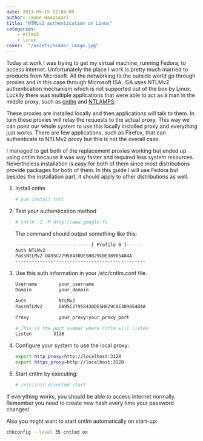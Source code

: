 ```yaml
---
date: 2011-09-15 12:04:00
author: Janne Haapsaari
title: "NTMLv2 authentication on Linux"
categories:
    - ntlmv2
    - linux
cover:  "/assets/header_image.jpg"
---
```


Today at work I was trying to get my virtual machine, running Fedora, to
access internet. Unfortunately the place I work is pretty much married to
products from Microsoft. All the networking to the outside world go through
proxies and in this case through Microsoft ISA. ISA uses NTLMv2 authentication
mechanism which is not supported out of the box by Linux. Luckily there was
multiple applications that were able to act as a man in the middle proxy, such
as [cntlm](http://cntlm.sourceforge.net/) and
[NTLAMPS](http://ntlmaps.sourceforge.net/).

These proxies are installed locally and then applications will talk to them.
In turn these proxies will relay the requests to the actual proxy. This way we
can point our whole system to use this locally installed proxy and everything
just works. There are few applications, such as Firefox, that can authenticate
to NTLMv2 proxy but this is not the overall case.

I managed to get both of the replacement proxies working but ended up using
cntlm because it was way faster and required less system resources.
Nevertheless installation is easy for both of them since most distributions
provide packages for both of them. In this guide I will use Fedora but besides
the installation part, it should apply to other distributions as well.

1. Install cntlm

    ```sh
    # yum install cntl
    ```

2. Test your authentication method

    ```sh
    # cntlm -I -M http://www.google.fi
    ```

    The command should output something like this:

    ```sh
    ----------------------------[ Profile 0 ]------
    Auth NTLMv2
    PassNTLMv2 DA95C27958430DESH829C0E38985484A
    ------------------------------------------------
    ```



3. Use this auth information in your /etc/cntlm.conf file.

    ```sh
    Username        your_username
    Domain          your_domain

    Auth            NTLMv2
    PassNTLMv2      DA95C27958430DESH829C0E38985484A

    Proxy           your_proxy:your_proxy_port

    # This is the port number where Cntlm will listen
    Listen        3128
    ```

4. Configure your system to use the local proxy:

    ```sh
    export http_proxy=http://localhost:3128
    export https_proxy=http://localhost:3128
    ```

5. Start cntlm by executing:

    ```sh
    # /etc/init.d/cntlmd start
    ```

If everything works, you should be able to access internet normally. Remember
you need to create new hash every time your password changes!

Also you might want to start cntlm automatically on start-up:

```sh
chkconfig --level 35 cntlmd on
```
